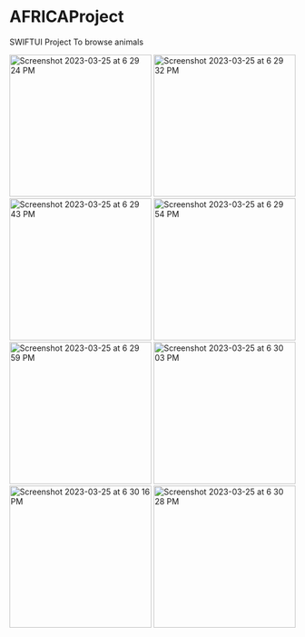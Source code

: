 # AFRICAProject
SWIFTUI Project To browse animals

<img width="250" alt="Screenshot 2023-03-25 at 6 29 24 PM" src="https://user-images.githubusercontent.com/9033527/227718683-6f3da08a-4b33-4ffb-8a0e-31326ddabf20.png"> <img width="250" alt="Screenshot 2023-03-25 at 6 29 32 PM" src="https://user-images.githubusercontent.com/9033527/227718687-277d5d27-f338-42cc-b3b5-f6b12dffcc32.png">
<img width="250" alt="Screenshot 2023-03-25 at 6 29 43 PM" src="https://user-images.githubusercontent.com/9033527/227718689-029b29ee-1a1f-44a8-8682-117372da810c.png">
<img width="250" alt="Screenshot 2023-03-25 at 6 29 54 PM" src="https://user-images.githubusercontent.com/9033527/227718693-2abcd170-09e1-471f-a66d-8a5e3b3de575.png">
<img width="250" alt="Screenshot 2023-03-25 at 6 29 59 PM" src="https://user-images.githubusercontent.com/9033527/227718695-36c1c89c-b05c-41fe-ba02-eda4a57f9f12.png">
<img width="250" alt="Screenshot 2023-03-25 at 6 30 03 PM" src="https://user-images.githubusercontent.com/9033527/227718697-1f61ccaa-a430-407e-913e-d0df0216ea97.png">
<img width="250" alt="Screenshot 2023-03-25 at 6 30 16 PM" src="https://user-images.githubusercontent.com/9033527/227718698-38073637-5380-4a33-82a3-91e3118fe4c2.png">
<img width="250" alt="Screenshot 2023-03-25 at 6 30 28 PM" src="https://user-images.githubusercontent.com/9033527/227718699-3d925a12-b07a-420a-88e3-01e12ca18b37.png">
